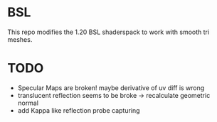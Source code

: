 # BSL

This repo modifies the 1.20 BSL shaderspack to work with smooth tri meshes.

# TODO
- Specular Maps are broken! maybe derivative of uv diff is wrong
- translucent reflection seems to be broke -> recalculate geometric normal
- add Kappa like reflection probe capturing
